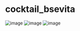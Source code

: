 # cocktail_bsevita

![image](https://user-images.githubusercontent.com/106404118/232736897-498dc11e-1413-4c41-9edb-2214f9d75e82.png)
![image](https://user-images.githubusercontent.com/106404118/232737106-c195f871-84f5-4c79-970c-cf39320e740e.png)
![image](https://user-images.githubusercontent.com/106404118/232737366-72757485-82a9-4de0-8905-b2ab6ba16386.png)


